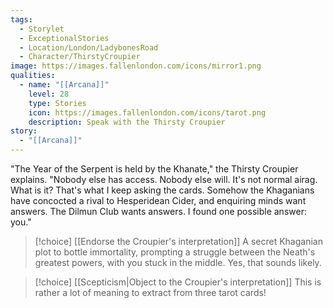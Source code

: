 ```yaml
---
tags:
  - Storylet
  - ExceptionalStories
  - Location/London/LadybonesRoad
  - Character/ThirstyCroupier
image: https://images.fallenlondon.com/icons/mirror1.png
qualities:
  - name: "[[Arcana]]"
    level: 28
    type: Stories
    icon: https://images.fallenlondon.com/icons/tarot.png
    description: Speak with the Thirsty Croupier
story:
  - "[[Arcana]]"
---
```


"The Year of the Serpent is held by the Khanate," the Thirsty Croupier explains. "Nobody else has access. Nobody else will. It's not normal airag. What is it? That's what I keep asking the cards. Somehow the Khaganians have concocted a rival to Hesperidean Cider, and enquiring minds want answers. The Dilmun Club wants answers. I found one possible answer: you."

> [!choice] [[Endorse the Croupier's interpretation]]
> A secret Khaganian plot to bottle immortality, prompting a struggle between the Neath's greatest powers, with you stuck in the middle. Yes, that sounds likely.

> [!choice] [[Scepticism|Object to the Croupier's interpretation]]
> This is rather a lot of meaning to extract from three tarot cards!
